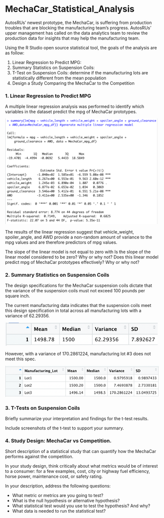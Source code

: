 # MechaCar_Statistical_Analysis

AutosRUs’ newest prototype, the MechaCar, is suffering from production troubles that are blocking the manufacturing team’s progress.  AutosRUs’ upper management has called on the data analytics team to review the production data for insights that may help the manufacturing team.

Using the R Studio open source statistical tool, the goals of the analysis are as follow:

1. Linear Regression to Predict MPG: 
2. Summary Statistics on Suspension Coils: 
3. T-Test on Suspension Coils: determine if the manufacturing lots are statistically different from the mean population
4. Design a Study Comparing the MechaCar to the Competition


### 1. Linear Regression to Predict MPG

A multiple linear regression analysis was performed to identify which variables in the dataset predict the mpg of MechaCar prototypes.

<img src="https://github.com/rciminera/MechaCar_Statistical_Analysis/blob/main/Screen_Shots/mpg_lm.png" width = "500" >

The results of the linear regression suggest that vehicle_weight, spoiler_angle, and AWD provide a non-random amount of variance to the mpg values and are therefore predictors of mpg values.

The slope of the linear model is not equal to zero with 
Is the slope of the linear model considered to be zero? Why or why not?
Does this linear model predict mpg of MechaCar prototypes effectively? Why or why not?



### 2. Summary Statistics on Suspension Coils

The design specifications for the MechaCar suspension coils dictate that the variance of the suspension coils must not exceed 100 pounds per square inch. 

The current manufacturing data indicates that the suspension coils meet this design specification in total across all manufacturing lots with a variance of 62.29356.

<img src="https://github.com/rciminera/MechaCar_Statistical_Analysis/blob/main/Screen_Shots/total_summary.png" width = "500" >


However, with a variance of 170.2861224, manufacturing lot #3 does not meet this spec.

<img src="https://github.com/rciminera/MechaCar_Statistical_Analysis/blob/main/Screen_Shots/lot_summary.png" width = "800" >


### 3. T-Tests on Suspension Coils

Briefly summarize your interpretation and findings for the t-test results. 

Include screenshots of the t-test to support your summary.

### 4. Study Design: MechaCar vs Competition.
Short description of a statistical study that can quantify how the MechaCar performs against the competition. 

In your study design, think critically about what metrics would be of interest to a consumer: for a few examples, cost, city or highway fuel efficiency, horse power, maintenance cost, or safety rating.

In your description, address the following questions:
-  What metric or metrics are you going to test?
- What is the null hypothesis or alternative hypothesis?
- What statistical test would you use to test the hypothesis? And why?
- What data is needed to run the statistical test?
